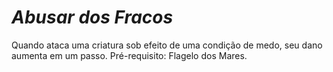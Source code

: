# *Abusar dos Fracos*

Quando ataca uma criatura sob efeito de uma condição de medo, seu dano aumenta em um passo. Pré-requisito: Flagelo dos Mares.